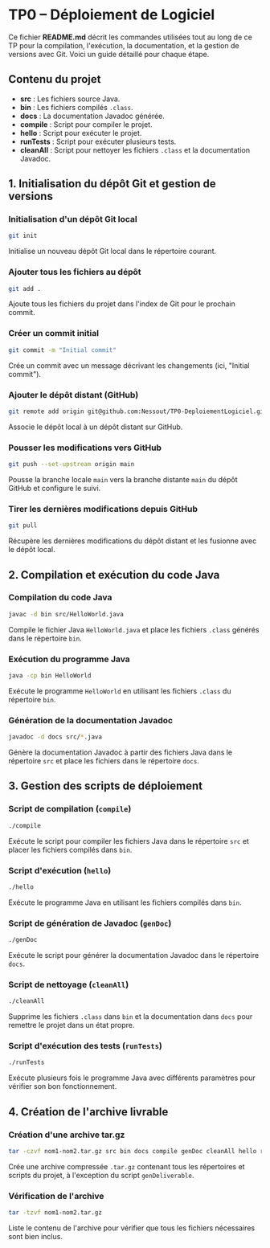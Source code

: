 # TP0 – Déploiement de Logiciel

Ce fichier **README.md** décrit les commandes utilisées tout au long de ce TP pour la compilation, l'exécution, la documentation, et la gestion de versions avec Git. Voici un guide détaillé pour chaque étape.

## Contenu du projet

- **src** : Les fichiers source Java.
- **bin** : Les fichiers compilés `.class`.
- **docs** : La documentation Javadoc générée.
- **compile** : Script pour compiler le projet.
- **hello** : Script pour exécuter le projet.
- **runTests** : Script pour exécuter plusieurs tests.
- **cleanAll** : Script pour nettoyer les fichiers `.class` et la documentation Javadoc.

## 1. Initialisation du dépôt Git et gestion de versions

### Initialisation d'un dépôt Git local

```bash
git init
```

Initialise un nouveau dépôt Git local dans le répertoire courant.

### Ajouter tous les fichiers au dépôt

```bash
git add .
```

Ajoute tous les fichiers du projet dans l'index de Git pour le prochain commit.

### Créer un commit initial

```bash
git commit -m "Initial commit"
```

Crée un commit avec un message décrivant les changements (ici, "Initial commit").

### Ajouter le dépôt distant (GitHub)

```bash
git remote add origin git@github.com:Nessout/TP0-DeploiementLogiciel.git
```

Associe le dépôt local à un dépôt distant sur GitHub.

### Pousser les modifications vers GitHub

```bash
git push --set-upstream origin main
```

Pousse la branche locale `main` vers la branche distante `main` du dépôt GitHub et configure le suivi.

### Tirer les dernières modifications depuis GitHub

```bash
git pull
```

Récupère les dernières modifications du dépôt distant et les fusionne avec le dépôt local.

## 2. Compilation et exécution du code Java

### Compilation du code Java

```bash
javac -d bin src/HelloWorld.java
```

Compile le fichier Java `HelloWorld.java` et place les fichiers `.class` générés dans le répertoire `bin`.

### Exécution du programme Java

```bash
java -cp bin HelloWorld
```

Exécute le programme `HelloWorld` en utilisant les fichiers `.class` du répertoire `bin`.

### Génération de la documentation Javadoc

```bash
javadoc -d docs src/*.java
```

Génère la documentation Javadoc à partir des fichiers Java dans le répertoire `src` et place les fichiers dans le répertoire `docs`.

## 3. Gestion des scripts de déploiement

### Script de compilation (`compile`)

```bash
./compile
```

Exécute le script pour compiler les fichiers Java dans le répertoire `src` et placer les fichiers compilés dans `bin`.

### Script d'exécution (`hello`)

```bash
./hello
```

Exécute le programme Java en utilisant les fichiers compilés dans `bin`.

### Script de génération de Javadoc (`genDoc`)

```bash
./genDoc
```

Exécute le script pour générer la documentation Javadoc dans le répertoire `docs`.

### Script de nettoyage (`cleanAll`)

```bash
./cleanAll
```

Supprime les fichiers `.class` dans `bin` et la documentation dans `docs` pour remettre le projet dans un état propre.

### Script d'exécution des tests (`runTests`)

```bash
./runTests
```

Exécute plusieurs fois le programme Java avec différents paramètres pour vérifier son bon fonctionnement.

## 4. Création de l'archive livrable

### Création d'une archive tar.gz

```bash
tar -czvf nom1-nom2.tar.gz src bin docs compile genDoc cleanAll hello runTests readme.txt
```

Crée une archive compressée `.tar.gz` contenant tous les répertoires et scripts du projet, à l'exception du script `genDeliverable`.

### Vérification de l'archive

```bash
tar -tzvf nom1-nom2.tar.gz
```

Liste le contenu de l'archive pour vérifier que tous les fichiers nécessaires sont bien inclus.
